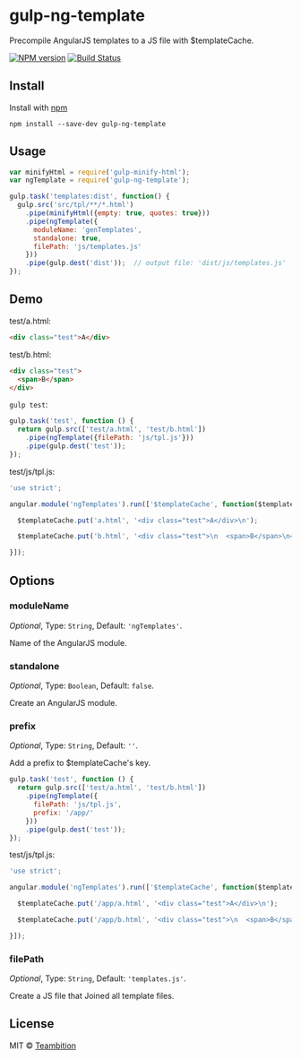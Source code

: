 gulp-ng-template
====
Precompile AngularJS templates to a JS file with $templateCache.

[![NPM version][npm-image]][npm-url]
[![Build Status][travis-image]][travis-url]

## Install

Install with [npm](https://npmjs.org/package/gulp-ng-template)

```
npm install --save-dev gulp-ng-template
```

## Usage

```js
var minifyHtml = require('gulp-minify-html');
var ngTemplate = require('gulp-ng-template');

gulp.task('templates:dist', function() {
  gulp.src('src/tpl/**/*.html')
    .pipe(minifyHtml({empty: true, quotes: true}))
    .pipe(ngTemplate({
      moduleName: 'genTemplates',
      standalone: true,
      filePath: 'js/templates.js'
    }))
    .pipe(gulp.dest('dist'));  // output file: 'dist/js/templates.js'
});
```

## Demo

test/a.html:

```html
<div class="test">A</div>
```

test/b.html:

```html
<div class="test">
  <span>B</span>
</div>
```

`gulp test`:

```js
gulp.task('test', function () {
  return gulp.src(['test/a.html', 'test/b.html'])
    .pipe(ngTemplate({filePath: 'js/tpl.js'}))
    .pipe(gulp.dest('test'));
});
```

test/js/tpl.js:

```js
'use strict';

angular.module('ngTemplates').run(['$templateCache', function($templateCache) {

  $templateCache.put('a.html', '<div class="test">A</div>\n');

  $templateCache.put('b.html', '<div class="test">\n  <span>B</span>\n</div>\n');

}]);
```


## Options

### moduleName

*Optional*, Type: `String`, Default: `'ngTemplates'`.

Name of the AngularJS module.

### standalone

*Optional*, Type: `Boolean`, Default: `false`.

Create an AngularJS module.

### prefix

*Optional*, Type: `String`, Default: `''`.

Add a prefix to $templateCache's key.

```js
gulp.task('test', function () {
  return gulp.src(['test/a.html', 'test/b.html'])
    .pipe(ngTemplate({
      filePath: 'js/tpl.js',
      prefix: '/app/'
    }))
    .pipe(gulp.dest('test'));
});
```

test/js/tpl.js:

```js
'use strict';

angular.module('ngTemplates').run(['$templateCache', function($templateCache) {

  $templateCache.put('/app/a.html', '<div class="test">A</div>\n');

  $templateCache.put('/app/b.html', '<div class="test">\n  <span>B</span>\n</div>\n');

}]);
```

### filePath

*Optional*, Type: `String`, Default: `'templates.js'`.

Create a JS file that Joined all template files.


## License

MIT © [Teambition](http://teambition.com)

[npm-url]: https://npmjs.org/package/gulp-ng-template
[npm-image]: http://img.shields.io/npm/v/gulp-ng-template.svg

[travis-url]: https://travis-ci.org/teambition/gulp-ng-template
[travis-image]: http://img.shields.io/travis/teambition/gulp-ng-template.svg
